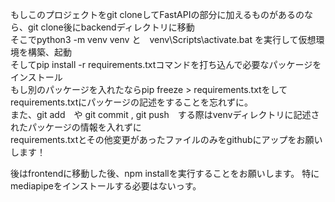 もしこのプロジェクトをgit cloneしてFastAPIの部分に加えるものがあるのなら、git clone後にbackendディレクトリに移動  
そこでpython3 -m venv venv と　venv\Scripts\activate.bat を実行して仮想環境を構築、起動  
そしてpip install -r requirements.txtコマンドを打ち込んで必要なパッケージをインストール  
もし別のパッケージを入れたならpip freeze > requirements.txtをしてrequirements.txtにパッケージの記述をすることを忘れずに。  
また、git add　や git commit , git push　する際はvenvディレクトリに記述されたパッケージの情報を入れずに  
requirements.txtとその他変更があったファイルのみをgithubにアップをお願いします！

後はfrontendに移動した後、npm installを実行することをお願いします。
特にmediapipeをインストールする必要はないっす。

